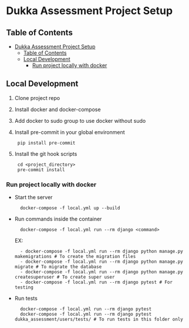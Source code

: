 # Dukka Assessment Project Setup

## Table of Contents

- [Dukka Assessment Project Setup](#dukka-assessment-project-setup)
  - [Table of Contents](#table-of-contents)
  - [Local Development](#local-development)
    - [Run project locally with docker](#run-project-locally-with-docker)

## Local Development

1. Clone project repo
2. Install docker and docker-compose
3. Add docker to sudo group to use docker without sudo
4. Install pre-commit in your global environment

        pip install pre-commit

5. Install the git hook scripts

        cd <project_directory>
        pre-commit install

### Run project locally with docker


- Start the server

        docker-compose -f local.yml up --build

- Run commands inside the container

        docker-compose -f local.yml run --rm django <command>
    EX:

        - docker-compose -f local.yml run --rm django python manage.py makemigrations # To create the migration files
        - docker-compose -f local.yml run --rm django python manage.py migrate # To migrate the database
        - docker-compose -f local.yml run --rm django python manage.py createsuperuser # To create super user
        - docker-compose -f local.yml run --rm django pytest # For testing

- Run tests

        docker-compose -f local.yml run --rm django pytest
        docker-compose -f local.yml run --rm django pytest dukka_assessment/users/tests/ # To run tests in this folder only
